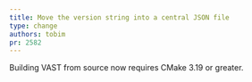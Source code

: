 ```yaml
---
title: Move the version string into a central JSON file
type: change
authors: tobim
pr: 2582
---
```


Building VAST from source now requires CMake 3.19 or greater.

